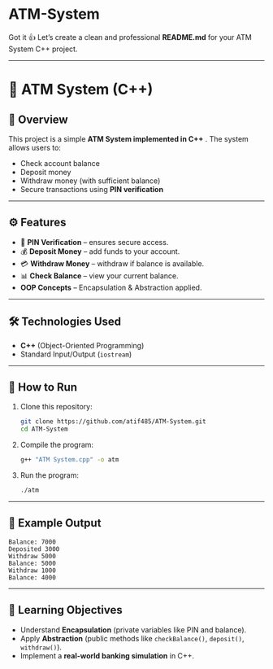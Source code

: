 # ATM-System
Got it 👍 Let’s create a clean and professional **README.md** for your ATM System C++ project.

---

# 🏦 ATM System (C++)

## 📌 Overview

This project is a simple **ATM System implemented in C++** .
The system allows users to:

* Check account balance
* Deposit money
* Withdraw money (with sufficient balance)
* Secure transactions using **PIN verification**

---

## ⚙️ Features

* 🔐 **PIN Verification** – ensures secure access.
* 💰 **Deposit Money** – add funds to your account.
* 💳 **Withdraw Money** – withdraw if balance is available.
* 📊 **Check Balance** – view your current balance.
* **OOP Concepts** – Encapsulation & Abstraction applied.

---

## 🛠️ Technologies Used

* **C++** (Object-Oriented Programming)
* Standard Input/Output (`iostream`)

---

## 🚀 How to Run

1. Clone this repository:

   ```bash
   git clone https://github.com/atif485/ATM-System.git
   cd ATM-System
   ```

2. Compile the program:

   ```bash
   g++ "ATM System.cpp" -o atm
   ```

3. Run the program:

   ```bash
   ./atm
   ```

---

## 📖 Example Output

```
Balance: 7000
Deposited 3000
Withdraw 5000
Balance: 5000
Withdraw 1000
Balance: 4000
```

---

## 🎯 Learning Objectives

* Understand **Encapsulation** (private variables like PIN and balance).
* Apply **Abstraction** (public methods like `checkBalance()`, `deposit()`, `withdraw()`).
* Implement a **real-world banking simulation** in C++.
